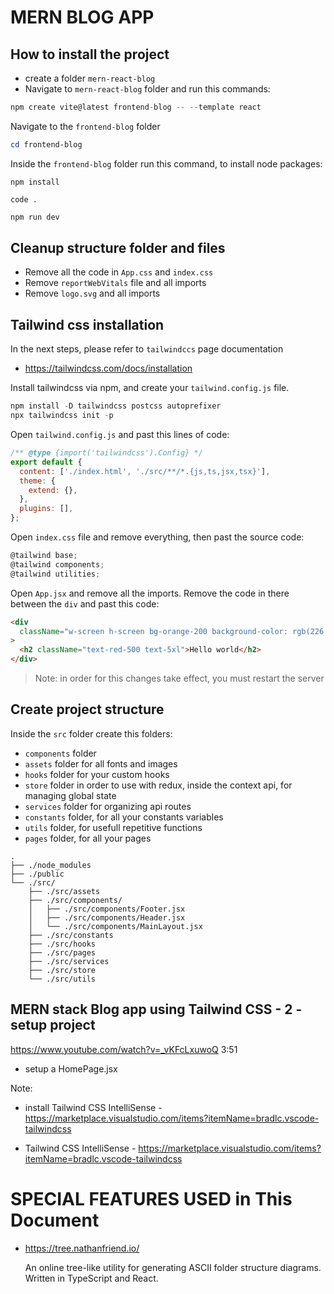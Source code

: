 # MERN BLOG APP

## How to install the project

- create a folder `mern-react-blog`
- Navigate to `mern-react-blog` folder and run this commands:

```js
npm create vite@latest frontend-blog -- --template react
```

Navigate to the `frontend-blog` folder

```powershell
cd frontend-blog
```

Inside the `frontend-blog` folder run this command, to install node packages:

```cd frontend-blog
npm install
```

```cd frontend-blog
code .
```

```js
npm run dev
```

## Cleanup structure folder and files

- Remove all the code in `App.css` and `index.css`
- Remove `reportWebVitals` file and all imports
- Remove `logo.svg` and all imports

## Tailwind css installation

In the next steps, please refer to `tailwindccs` page documentation

- https://tailwindcss.com/docs/installation

Install tailwindcss via npm, and create your `tailwind.config.js` file.

```powershell
npm install -D tailwindcss postcss autoprefixer
npx tailwindcss init -p
```

Open `tailwind.config.js` and past this lines of code:

```js
/** @type {import('tailwindcss').Config} */
export default {
  content: ['./index.html', './src/**/*.{js,ts,jsx,tsx}'],
  theme: {
    extend: {},
  },
  plugins: [],
};
```

Open `index.css` file and remove everything, then past the source code:

```js
@tailwind base;
@tailwind components;
@tailwind utilities;
```

Open `App.jsx` and remove all the imports. Remove the code in there between the `div` and past this code:

```html
<div
  className="w-screen h-screen bg-orange-200 background-color: rgb(226 232 240"
>
  <h2 className="text-red-500 text-5xl">Hello world</h2>
</div>
```

> Note: in order for this changes take effect, you must restart the server

## Create project structure

Inside the `src` folder create this folders:

- `components` folder
- `assets` folder for all fonts and images
- `hooks` folder for your custom hooks
- `store` folder in order to use with redux, inside the context api, for managing global state
- `services` folder for organizing api routes
- `constants` folder, for all your constants variables
- `utils` folder, for usefull repetitive functions
- `pages` folder, for all your pages

```code
.
├── ./node_modules
├── ./public
└── ./src/
    ├── ./src/assets
    ├── ./src/components/
    │   ├── ./src/components/Footer.jsx
    │   ├── ./src/components/Header.jsx
    │   └── ./src/components/MainLayout.jsx
    ├── ./src/constants
    ├── ./src/hooks
    ├── ./src/pages
    ├── ./src/services
    ├── ./src/store
    └── ./src/utils
```

## MERN stack Blog app using Tailwind CSS - 2 - setup project

https://www.youtube.com/watch?v=_vKFcLxuwoQ
3:51

- setup a HomePage.jsx

Note:

- install Tailwind CSS IntelliSense - https://marketplace.visualstudio.com/items?itemName=bradlc.vscode-tailwindcss

- Tailwind CSS IntelliSense - https://marketplace.visualstudio.com/items?itemName=bradlc.vscode-tailwindcss

# SPECIAL FEATURES USED in This Document

- https://tree.nathanfriend.io/

  An online tree-like utility for generating ASCII folder structure diagrams. Written in TypeScript and React.
